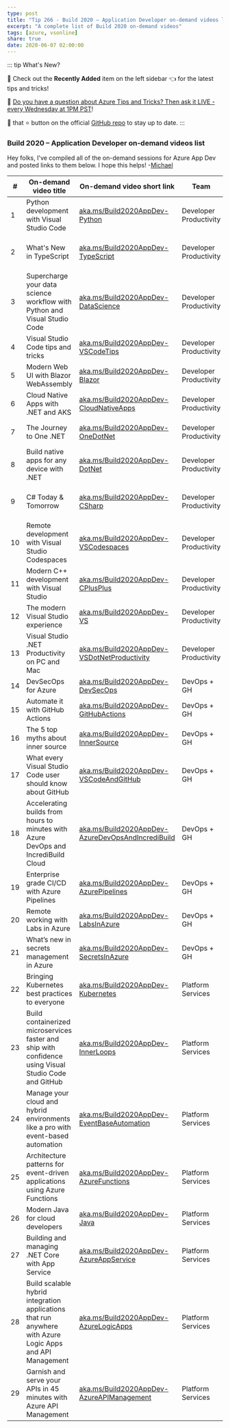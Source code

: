 ```yaml
---
type: post
title: "Tip 266 - Build 2020 – Application Developer on-demand videos list"
excerpt: "A complete list of Build 2020 on-demand videos"
tags: [azure, vsonline]
share: true
date: 2020-06-07 02:00:00
---
```


::: tip What's New?

:calendar: Check out the **Recently Added** item on the left sidebar :point_left: for the latest tips and tricks!

:unicorn: [Do you have a question about Azure Tips and Tricks? Then ask it LIVE - every Wednesday at 1PM PST](https://twitch.tv/mbcrump?WT.mc_id=azure-azuredevtips-azureappsdev)!

:punch: that :star: button on the official [GitHub repo](https://github.com/Microsoft/AzureTipsAndTricks/) to stay up to date.
:::

### Build 2020 – Application Developer on-demand videos list 

Hey folks, I've compiled all of the on-demand sessions for Azure App Dev and posted links to them below. I hope this helps!
-[Michael](https://twitter.com/mbcrump) 

| #  | On-demand video title                                                                                     | On-demand video short link                                                                                          | Team                   | Speaker                              |
| -- | --------------------------------------------------------------------------------------------------------- | ------------------------------------------------------------------------------------------------------------------- | ---------------------- | ------------------------------------ |
| 1  | Python development with Visual Studio Code                                                                | [aka.ms/Build2020AppDev-Python](https://aka.ms/Build2020AppDev-Python)                                              | Developer Productivity | Luciana Abud                         |
| 2  | What's New in TypeScript                                                                                  | [aka.ms/Build2020AppDev-TypeScript](https://aka.ms/Build2020AppDev-TypeScript)                                      | Developer Productivity | Daniel Rosenwasser, Anders Hejlsberg |
| 3  | Supercharge your data science workflow with Python and Visual Studio Code                                 | [aka.ms/Build2020AppDev-DataScience](https://aka.ms/Build2020AppDev-DataScience)                                    | Developer Productivity | Sid Unnithan, Jeffrey Mew            |
| 4  | Visual Studio Code tips and tricks                                                                        | [aka.ms/Build2020AppDev-VSCodeTips](https://aka.ms/Build2020AppDev-VSCodeTips)                                      | Developer Productivity | Matt Bierner                         |
| 5  | Modern Web UI with Blazor WebAssembly                                                                     | [aka.ms/Build2020AppDev-Blazor](https://aka.ms/Build2020AppDev-Blazor)                                              | Developer Productivity | Daniel Roth, Steve Sanderson         |
| 6  | Cloud Native Apps with .NET and AKS                                                                       | [aka.ms/Build2020AppDev-CloudNativeApps](https://aka.ms/Build2020AppDev-CloudNativeApps)                            | Developer Productivity | Glenn Condron, Scott Hunter          |
| 7  | The Journey to One .NET                                                                                   | [aka.ms/Build2020AppDev-OneDotNet](https://aka.ms/Build2020AppDev-OneDotNet)                                        | Developer Productivity | Scott Hunter, Scott Hanselman        |
| 8  | Build native apps for any device with .NET                                                                | [aka.ms/Build2020AppDev-DotNet](https://aka.ms/Build2020AppDev-DotNet)                                              | Developer Productivity | David Ortinau, Maddy Leger           |
| 9  | C# Today & Tomorrow                                                                                       | [aka.ms/Build2020AppDev-CSharp](https://aka.ms/Build2020AppDev-CSharp)                                              | Developer Productivity | Mads Torgersen, Dustin Campbell      |
| 10 | Remote development with Visual Studio Codespaces                                                          | [aka.ms/Build2020AppDev-VSCodespaces](https://aka.ms/Build2020AppDev-VSCodespaces)                                  | Developer Productivity | Nik Molnar                           |
| 11 | Modern C++ development with Visual Studio                                                                 | [aka.ms/Build2020AppDev-CPlusPlus](https://aka.ms/Build2020AppDev-CPlusPlus)                                        | Developer Productivity | Erika Sweet, Nick Uhlenhuth          |
| 12 | The modern Visual Studio experience                                                                       | [aka.ms/Build2020AppDev-VS](https://aka.ms/Build2020AppDev-VS)                                                      | Developer Productivity | Mads Kristensen                      |
| 13 | Visual Studio .NET Productivity  on PC and Mac                                                            | [aka.ms/Build2020AppDev-VSDotNetProductivity](https://aka.ms/Build2020AppDev-VSDotNetProductivity)                  | Developer Productivity | Mika Dumont, Cody Beyer              |
| 14 | DevSecOps for Azure                                                                                       | [aka.ms/Build2020AppDev-DevSecOps](https://aka.ms/Build2020AppDev-DevSecOps)                                        | DevOps + GH            | Sasha Rosenbaum                      |
| 15 | Automate it with GitHub Actions                                                                           | [aka.ms/Build2020AppDev-GitHubActions](https://aka.ms/Build2020AppDev-GitHubActions)                                | DevOps + GH            | Brian Douglas                        |
| 16 | The 5 top myths about inner source                                                                        | [aka.ms/Build2020AppDev-InnerSource](https://aka.ms/Build2020AppDev-InnerSource)                                    | DevOps + GH            | Martin Woodward                      |
| 17 | What every Visual Studio Code user should know about GitHub                                               | [aka.ms/Build2020AppDev-VSCodeAndGitHub](https://aka.ms/Build2020AppDev-VSCodeAndGitHub)                            | DevOps + GH            | Burke Holland                        |
| 18 | Accelerating builds from hours to minutes with Azure DevOps and IncrediBuild Cloud                        | [aka.ms/Build2020AppDev-AzureDevOpsAndIncrediBuild](https://aka.ms/Build2020AppDev-AzureDevOpsAndIncrediBuild)      | DevOps + GH            | Israel Rogoza, Victor Gershgorn      |
| 19 | Enterprise grade CI/CD with Azure Pipelines                                                               | [aka.ms/Build2020AppDev-AzurePipelines](https://aka.ms/Build2020AppDev-AzurePipelines)                              | DevOps + GH            | Roopesh Nair                         |
| 20 | Remote working with Labs in Azure                                                                         | [aka.ms/Build2020AppDev-LabsInAzure](https://aka.ms/Build2020AppDev-LabsInAzure)                                    | DevOps + GH            | Tanmayee Prakash Kamath              |
| 21 | What’s new in secrets management in Azure                                                                 | [aka.ms/Build2020AppDev-SecretsInAzure](https://aka.ms/Build2020AppDev-SecretsInAzure)                              | DevOps + GH            | Rajeev Vijan                         |
| 22 | Bringing Kubernetes best practices to everyone                                                            | [aka.ms/Build2020AppDev-Kubernetes](https://aka.ms/Build2020AppDev-Kubernetes)                                      | Platform Services      | Sean McKenna                         |
| 23 | Build containerized microservices faster and ship with confidence using Visual Studio Code and GitHub     | [aka.ms/Build2020AppDev-InnerLoops](https://aka.ms/Build2020AppDev-InnerLoops)                                      | Platform Services      | Nick Greenfield                      |
| 24 | Manage your cloud and hybrid environments like a pro with event-based automation                          | [aka.ms/Build2020AppDev-EventBaseAutomation](https://aka.ms/Build2020AppDev-EventBaseAutomation)                    | Platform Services      | Eamon O'Reilly                       |
| 25 | Architecture patterns for event-driven applications using Azure Functions                                 | [aka.ms/Build2020AppDev-AzureFunctions](https://aka.ms/Build2020AppDev-AzureFunctions)                              | Platform Services      | Maxime Rouiller                      |
| 26 | Modern Java for cloud developers                                                                          | [aka.ms/Build2020AppDev-Java](https://aka.ms/Build2020AppDev-Java)                                                  | Platform Services      | Martijn Verburg                      |
| 27 | Building and managing .NET Core with App Service                                                          | [aka.ms/Build2020AppDev-AzureAppService](https://aka.ms/Build2020AppDev-AzureAppService)                            | Platform Services      | Jason Freeberg                       |
| 28 | Build scalable hybrid integration applications that run anywhere with Azure Logic Apps and API Management | [aka.ms/Build2020AppDev-AzureLogicApps](https://aka.ms/Build2020AppDev-AzureLogicApps)                              | Platform Services      | Matthew Farmer, Miao Jiang           |
| 29 | Garnish and serve your APIs in 45 minutes with Azure API Management                                       | [aka.ms/Build2020AppDev-AzureAPIManagement](https://aka.ms/Build2020AppDev-AzureAPIManagement)                      | Platform Services      | Mike Budzynski                       |